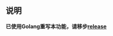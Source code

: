## 说明
**已使用Golang重写本功能，请移步[release](https://github.com/CCCOrz/qBittorrent-rclone-sync/tree/release/go)** 


